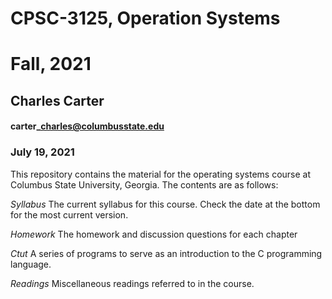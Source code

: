 # CPSC-3125, Operation Systems
# Fall, 2021
## Charles Carter
#### carter\_charles@columbusstate.edu
### July 19, 2021

This repository contains the material for the operating systems course at Columbus State University, Georgia. The contents are as follows:

 *Syllabus* The current syllabus for this course. Check the date at the bottom for the most current version.

 *Homework* The homework and discussion questions for each chapter

  *Ctut* A series of programs to serve as an introduction to the C programming language.

  *Readings* Miscellaneous readings referred to in the course.
